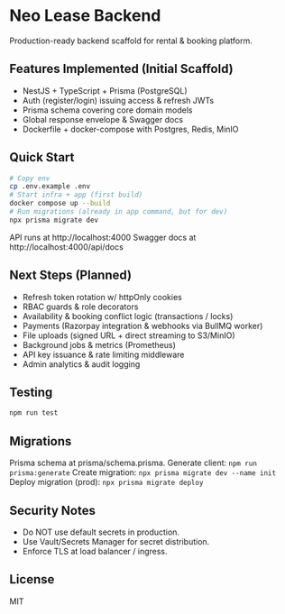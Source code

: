 # Neo Lease Backend

Production-ready backend scaffold for rental & booking platform.

## Features Implemented (Initial Scaffold)
- NestJS + TypeScript + Prisma (PostgreSQL)
- Auth (register/login) issuing access & refresh JWTs
- Prisma schema covering core domain models
- Global response envelope & Swagger docs
- Dockerfile + docker-compose with Postgres, Redis, MinIO

## Quick Start
```bash
# Copy env
cp .env.example .env
# Start infra + app (first build)
docker compose up --build
# Run migrations (already in app command, but for dev)
npx prisma migrate dev
```

API runs at http://localhost:4000
Swagger docs at http://localhost:4000/api/docs

## Next Steps (Planned)
- Refresh token rotation w/ httpOnly cookies
- RBAC guards & role decorators
- Availability & booking conflict logic (transactions / locks)
- Payments (Razorpay integration & webhooks via BullMQ worker)
- File uploads (signed URL + direct streaming to S3/MinIO)
- Background jobs & metrics (Prometheus)
- API key issuance & rate limiting middleware
- Admin analytics & audit logging

## Testing
```bash
npm run test
```

## Migrations
Prisma schema at prisma/schema.prisma.
Generate client: `npm run prisma:generate`
Create migration: `npx prisma migrate dev --name init`
Deploy migration (prod): `npx prisma migrate deploy`

## Security Notes
- Do NOT use default secrets in production.
- Use Vault/Secrets Manager for secret distribution.
- Enforce TLS at load balancer / ingress.

## License
MIT
